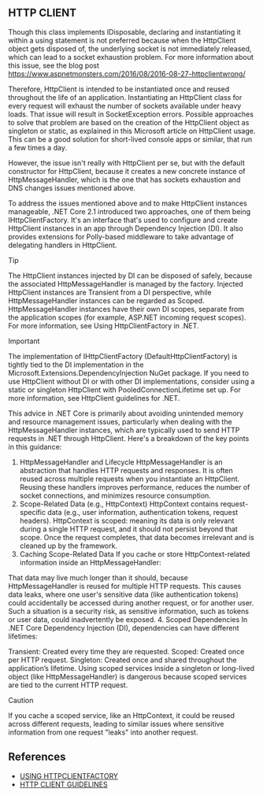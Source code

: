 ## HTTP CLIENT

Though this class implements IDisposable, declaring and instantiating it within a using statement is not preferred because when the HttpClient object gets disposed of, the underlying socket is not immediately released, which can lead to a socket exhaustion problem.
For more information about this issue, see the blog post https://www.aspnetmonsters.com/2016/08/2016-08-27-httpclientwrong/

<p>Therefore, HttpClient is intended to be instantiated once and reused throughout the life of an application. Instantiating an HttpClient class for every request will exhaust the number of sockets available under heavy loads. That issue will result in SocketException errors. Possible approaches to solve that problem are based on the creation of the HttpClient object as singleton or static, as explained in this Microsoft article on HttpClient usage.
  This can be a good solution for short-lived console apps or similar, that run a few times a day.</p>

<p>However, the issue isn't really with HttpClient per se, but with the default constructor for HttpClient, because it creates a new concrete instance of HttpMessageHandler, which is the one that has sockets exhaustion and DNS changes issues mentioned above.

To address the issues mentioned above and to make HttpClient instances manageable, .NET Core 2.1 introduced two approaches, one of them being IHttpClientFactory. It's an interface that's used to configure and create HttpClient instances in an app through Dependency Injection (DI).
It also provides extensions for Polly-based middleware to take advantage of delegating handlers in HttpClient.</p>


> [!TIP]
> The HttpClient instances injected by DI can be disposed of safely, because the associated HttpMessageHandler is managed by the factory. Injected HttpClient instances are Transient from a DI perspective, while HttpMessageHandler instances can be regarded as Scoped. HttpMessageHandler instances have their own DI scopes,
 separate from the application scopes (for example, ASP.NET incoming request scopes). For more information, see Using HttpClientFactory in .NET.

> [!IMPORTANT]
> The implementation of IHttpClientFactory (DefaultHttpClientFactory) is tightly tied to the DI implementation in the Microsoft.Extensions.DependencyInjection NuGet package. If you need to use HttpClient without DI or with other DI implementations, consider using a static or singleton HttpClient with PooledConnectionLifetime set up. For more information, see HttpClient guidelines for .NET.

This advice in .NET Core is primarily about avoiding unintended memory and resource management issues, particularly when dealing with the HttpMessageHandler instances, which are typically used to send HTTP requests in .NET through HttpClient. Here's a breakdown of the key points in this guidance:

1. HttpMessageHandler and Lifecycle
HttpMessageHandler is an abstraction that handles HTTP requests and responses.
It is often reused across multiple requests when you instantiate an HttpClient. Reusing these handlers improves performance, reduces the number of socket connections, and minimizes resource consumption.
2. Scope-Related Data (e.g., HttpContext)
HttpContext contains request-specific data (e.g., user information, authentication tokens, request headers).
HttpContext is scoped: meaning its data is only relevant during a single HTTP request, and it should not persist beyond that scope. Once the request completes, that data becomes irrelevant and is cleaned up by the framework.
3. Caching Scope-Related Data
If you cache or store HttpContext-related information inside an HttpMessageHandler:

That data may live much longer than it should, because HttpMessageHandler is reused for multiple HTTP requests.
This causes data leaks, where one user's sensitive data (like authentication tokens) could accidentally be accessed during another request, or for another user.
Such a situation is a security risk, as sensitive information, such as tokens or user data, could inadvertently be exposed.
4. Scoped Dependencies
In .NET Core Dependency Injection (DI), dependencies can have different lifetimes:

Transient: Created every time they are requested.
Scoped: Created once per HTTP request.
Singleton: Created once and shared throughout the application’s lifetime.
Using scoped services inside a singleton or long-lived object (like HttpMessageHandler) is dangerous because scoped services are tied to the current HTTP request.

> [!CAUTION]
> If you cache a scoped service, like an HttpContext, it could be reused across different requests, leading to similar issues where sensitive information from one request "leaks" into another request.


## References
- [USING HTTPCLIENTFACTORY](https://learn.microsoft.com/en-us/dotnet/architecture/microservices/implement-resilient-applications/use-httpclientfactory-to-implement-resilient-http-requests)
- [HTTP CLIENT GUIDELINES](https://learn.microsoft.com/en-us/dotnet/fundamentals/networking/http/httpclient-guidelines)
